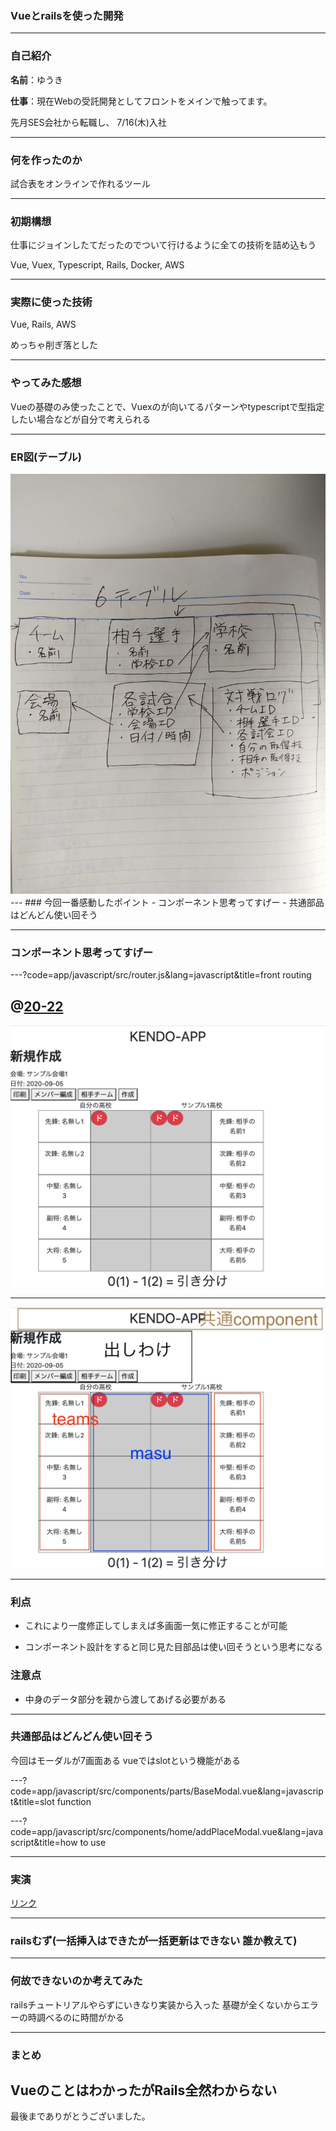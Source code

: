 ### Vueとrailsを使った開発
---
### 自己紹介
**名前**：ゆうき      

**仕事**：現在Webの受託開発としてフロントをメインで触ってます。

先月SES会社から転職し、 
7/16(木)入社

---
### 何を作ったのか
試合表をオンラインで作れるツール

---
### 初期構想

仕事にジョインしたてだったのでついて行けるように全ての技術を詰め込もう

Vue, Vuex, Typescript, Rails, Docker, AWS

---
### 実際に使った技術

Vue, Rails, AWS

めっちゃ削ぎ落とした

---
### やってみた感想

Vueの基礎のみ使ったことで、Vuexのが向いてるパターンやtypescriptで型指定したい場合などが自分で考えられる

---
### ER図(テーブル)
<img src="ltimg/db.jpg"/>  
---
### 今回一番感動したポイント
- コンポーネント思考ってすげー
- 共通部品はどんどん使い回そう

---
### コンポーネント思考ってすげー

---?code=app/javascript/src/router.js&lang=javascript&title=front routing

@[20-22](同一のコンポーネント)
---
<img src="ltimg/20200905match.png"/>  

---
<img src="ltimg/20200905match_saiku.png"/>

---
### 利点

- これにより一度修正してしまえば多画面一気に修正することが可能

- コンポーネント設計をすると同じ見た目部品は使い回そうという思考になる

### 注意点
- 中身のデータ部分を親から渡してあげる必要がある

---
### 共通部品はどんどん使い回そう

今回はモーダルが7画面ある
vueではslotという機能がある

---?code=app/javascript/src/components/parts/BaseModal.vue&lang=javascript&title=slot function

---?code=app/javascript/src/components/home/addPlaceModal.vue&lang=javascript&title=how to use

---
### 実演
<a href="http://184.72.205.41" target="_blank">リンク</a>

---
### railsむず(一括挿入はできたが一括更新はできない 誰か教えて)

---
### 何故できないのか考えてみた
railsチュートリアルやらずにいきなり実装から入った
基礎が全くないからエラーの時調べるのに時間がかる

---
### まとめ

VueのことはわかったがRails全然わからない
---
最後までありがとうございました。